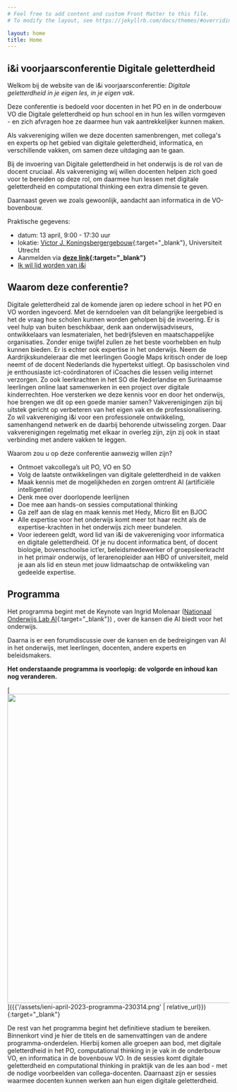 ```yaml
---
# Feel free to add content and custom Front Matter to this file.
# To modify the layout, see https://jekyllrb.com/docs/themes/#overriding-theme-defaults

layout: home
title: Home
---
```


## i&i voorjaarsconferentie Digitale geletterdheid

Welkom bij de website van de i&i voorjaarsconferentie: 
*Digitale geletterdheid in je eigen les, in je eigen vak*.

Deze conferentie is bedoeld voor docenten in het PO en in de onderbouw VO
die Digitale geletterdheid op hun school en in hun les willen vormgeven - 
en zich afvragen hoe ze daarmee hun vak aantrekkelijker kunnen maken.

Als vakvereniging willen we deze docenten samenbrengen, met collega's en
 experts op het gebied van digitale geletterdheid, informatica, 
en verschillende vakken, om samen deze uitdaging aan te gaan.

Bij de invoering van Digitale geletterdheid in het onderwijs is de rol van de docent
cruciaal. 
Als vakvereniging wij willen docenten helpen zich goed voor te bereiden op deze rol,
om daarmee hun lessen met digitale geletterdheid en computational thinking
een extra dimensie te geven.

Daarnaast geven we zoals gewoonlijk, aandacht aan informatica in de VO-bovenbouw.

Praktische gegevens:

* datum: 13 april, 9:00 - 17:30 uur
* lokatie: [Victor J. Koningsbergergebouw](https://www.uu.nl/victor-j-koningsbergergebouw){:target="_blank"},
Universiteit Utrecht
* Aanmelden via **[deze link](https://www.smink-registratie.nl/ieni/){:target="_blank"}**
* [Ik wil lid worden van i&i](https://www.ieni.org/lid-worden/)

## Waarom deze conferentie?

Digitale geletterdheid zal de komende jaren op iedere school in het PO en VO worden ingevoerd. 
Met de kerndoelen van dit belangrijke leergebied is het de vraag hoe scholen kunnen worden geholpen bij de invoering.
Er is veel hulp van buiten beschikbaar, denk aan onderwijsadviseurs, 
ontwikkelaars van lesmaterialen, het bedrijfsleven en maatschappelijke organisaties. 
Zonder enige twijfel zullen ze het beste voorhebben en hulp kunnen bieden.
Er is echter ook expertise in het onderwijs. 
Neem de Aardrijkskundeleraar die met leerlingen Google Maps kritisch onder de loep neemt of 
de docent Nederlands die hypertekst uitlegt. 
Op basisscholen vind je enthousiaste ict-coördinatoren of iCoaches die lessen veilig internet verzorgen. 
Zo ook leerkrachten in het SO die Nederlandse en Surinaamse leerlingen online laat samenwerken in een project over digitale kinderrechten. 
Hoe versterken we deze kennis voor en door het onderwijs, 
hoe brengen we dit op een goede manier samen? 
Vakverenigingen zijn bij uitstek gericht op verbeteren van het eigen vak en de professionalisering. 
Zo wil vakvereniging i&i voor een professionele ontwikkeling, 
samenhangend netwerk en de daarbij behorende uitwisseling zorgen. 
Daar vakverenigingen regelmatig met elkaar in overleg zijn, 
zijn zij ook in staat verbinding met andere vakken te leggen.
  
Waarom zou u op deze conferentie aanwezig willen zijn?

* Ontmoet vakcollega’s uit PO, VO en SO
* Volg de laatste ontwikkelingen van digitale geletterdheid in de vakken
* Maak kennis met de mogelijkheden en zorgen omtrent AI (artificiële intelligentie)
* Denk mee over doorlopende leerlijnen
* Doe mee aan hands-on sessies computational thinking
* Ga zelf aan de slag en maak kennis met Hedy, Micro Bit en BJOC
* Alle expertise voor het onderwijs komt meer tot haar recht als de expertise-krachten in het onderwijs zich meer bundelen. 
* Voor iedereen geldt, word lid van i&i de vakvereniging voor informatica en digitale geletterdheid. Of je nu docent informatica bent, of docent biologie, bovenschoolse ict’er, beleidsmedewerker of groepsleerkracht in het primair onderwijs, of lerarenopleider aan HBO of universiteit, meld je aan als lid en steun met jouw lidmaatschap de ontwikkeling van gedeelde expertise.

## Programma

Het programma begint met de Keynote van Ingrid Molenaar 
([Nationaal Onderwijs Lab AI](https://www.ru.nl/nolai){:target="_blank"}) , 
over de kansen die AI biedt voor het onderwijs.

Daarna is er een forumdiscussie over de kansen en de bedreigingen
van AI in het onderwijs, met leerlingen, docenten, andere experts en beleidsmakers.

**Het onderstaande programma is voorlopig: de volgorde en inhoud kan nog veranderen.**

[<img src="{{'/assets/ieni-april-2023-programma-230314.png' | relative_url}}" width="700">]({{'/assets/ieni-april-2023-programma-230314.png' | relative_url}}){:target="_blank"}

De rest van het programma begint het definitieve stadium te bereiken.
Binnenkort vind je hier de titels en de samenvattingen van de andere programma-onderdelen.
Hierbij komen alle groepen aan bod, met digitale geletterdheid in het PO,
computational thinking in je vak in de onderbouw VO,
en informatica in de bovenbouw VO.
In de sessies komt digitale geletterdheid en computational thinking 
in praktijk van de les aan bod - met de nodige voorbeelden van collega-docenten.
Daarnaast zijn er sessies waarmee docenten kunnen werken aan hun eigen digitale geletterdheid.